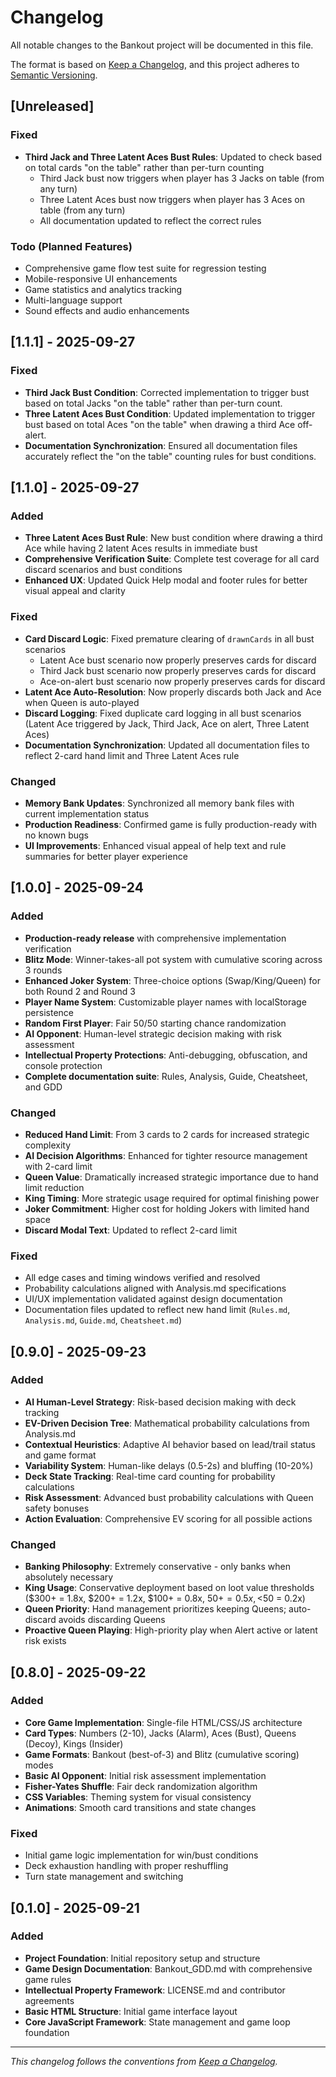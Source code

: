 
# Changelog

All notable changes to the Bankout project will be documented in this file.

The format is based on [Keep a Changelog](https://keepachangelog.com/en/1.0.0/),
and this project adheres to [Semantic Versioning](https://semver.org/spec/v2.0.0.html).

## [Unreleased]

### Fixed
- **Third Jack and Three Latent Aces Bust Rules**: Updated to check based on total cards "on the table" rather than per-turn counting
  - Third Jack bust now triggers when player has 3 Jacks on table (from any turn)
  - Three Latent Aces bust now triggers when player has 3 Aces on table (from any turn)
  - All documentation updated to reflect the correct rules

### Todo (Planned Features)
- Comprehensive game flow test suite for regression testing
- Mobile-responsive UI enhancements
- Game statistics and analytics tracking
- Multi-language support
- Sound effects and audio enhancements

## [1.1.1] - 2025-09-27

### Fixed
- **Third Jack Bust Condition**: Corrected implementation to trigger bust based on total Jacks "on the table" rather than per-turn count.
- **Three Latent Aces Bust Condition**: Updated implementation to trigger bust based on total Aces "on the table" when drawing a third Ace off-alert.
- **Documentation Synchronization**: Ensured all documentation files accurately reflect the "on the table" counting rules for bust conditions.

## [1.1.0] - 2025-09-27

### Added
- **Three Latent Aces Bust Rule**: New bust condition where drawing a third Ace while having 2 latent Aces results in immediate bust
- **Comprehensive Verification Suite**: Complete test coverage for all card discard scenarios and bust conditions
- **Enhanced UX**: Updated Quick Help modal and footer rules for better visual appeal and clarity

### Fixed
- **Card Discard Logic**: Fixed premature clearing of `drawnCards` in all bust scenarios
  - Latent Ace bust scenario now properly preserves cards for discard
  - Third Jack bust scenario now properly preserves cards for discard
  - Ace-on-alert bust scenario now properly preserves cards for discard
- **Latent Ace Auto-Resolution**: Now properly discards both Jack and Ace when Queen is auto-played
- **Discard Logging**: Fixed duplicate card logging in all bust scenarios (Latent Ace triggered by Jack, Third Jack, Ace on alert, Three Latent Aces)
- **Documentation Synchronization**: Updated all documentation files to reflect 2-card hand limit and Three Latent Aces rule

### Changed
- **Memory Bank Updates**: Synchronized all memory bank files with current implementation status
- **Production Readiness**: Confirmed game is fully production-ready with no known bugs
- **UI Improvements**: Enhanced visual appeal of help text and rule summaries for better player experience

## [1.0.0] - 2025-09-24

### Added
- **Production-ready release** with comprehensive implementation verification
- **Blitz Mode**: Winner-takes-all pot system with cumulative scoring across 3 rounds
- **Enhanced Joker System**: Three-choice options (Swap/King/Queen) for both Round 2 and Round 3
- **Player Name System**: Customizable player names with localStorage persistence
- **Random First Player**: Fair 50/50 starting chance randomization
- **AI Opponent**: Human-level strategic decision making with risk assessment
- **Intellectual Property Protections**: Anti-debugging, obfuscation, and console protection
- **Complete documentation suite**: Rules, Analysis, Guide, Cheatsheet, and GDD

### Changed
- **Reduced Hand Limit**: From 3 cards to 2 cards for increased strategic complexity
- **AI Decision Algorithms**: Enhanced for tighter resource management with 2-card limit
- **Queen Value**: Dramatically increased strategic importance due to hand limit reduction
- **King Timing**: More strategic usage required for optimal finishing power
- **Joker Commitment**: Higher cost for holding Jokers with limited hand space
- **Discard Modal Text**: Updated to reflect 2-card limit

### Fixed
- All edge cases and timing windows verified and resolved
- Probability calculations aligned with Analysis.md specifications
- UI/UX implementation validated against design documentation
- Documentation files updated to reflect new hand limit (`Rules.md`, `Analysis.md`, `Guide.md`, `Cheatsheet.md`)

## [0.9.0] - 2025-09-23

### Added
- **AI Human-Level Strategy**: Risk-based decision making with deck tracking
- **EV-Driven Decision Tree**: Mathematical probability calculations from Analysis.md
- **Contextual Heuristics**: Adaptive AI behavior based on lead/trail status and game format
- **Variability System**: Human-like delays (0.5-2s) and bluffing (10-20%)
- **Deck State Tracking**: Real-time card counting for probability calculations
- **Risk Assessment**: Advanced bust probability calculations with Queen safety bonuses
- **Action Evaluation**: Comprehensive EV scoring for all possible actions


### Changed
- **Banking Philosophy**: Extremely conservative - only banks when absolutely necessary
- **King Usage**: Conservative deployment based on loot value thresholds ($300+ = 1.8x, $200+ = 1.2x, $100+ = 0.8x, $50+ = 0.5x, <$50 = 0.2x)
- **Queen Priority**: Hand management prioritizes keeping Queens; auto-discard avoids discarding Queens
- **Proactive Queen Playing**: High-priority play when Alert active or latent risk exists

## [0.8.0] - 2025-09-22

### Added
- **Core Game Implementation**: Single-file HTML/CSS/JS architecture
- **Card Types**: Numbers (2-10), Jacks (Alarm), Aces (Bust), Queens (Decoy), Kings (Insider)
- **Game Formats**: Bankout (best-of-3) and Blitz (cumulative scoring) modes
- **Basic AI Opponent**: Initial risk assessment implementation
- **Fisher-Yates Shuffle**: Fair deck randomization algorithm
- **CSS Variables**: Theming system for visual consistency
- **Animations**: Smooth card transitions and state changes

### Fixed
- Initial game logic implementation for win/bust conditions
- Deck exhaustion handling with proper reshuffling
- Turn state management and switching

## [0.1.0] - 2025-09-21

### Added
- **Project Foundation**: Initial repository setup and structure
- **Game Design Documentation**: Bankout_GDD.md with comprehensive game rules
- **Intellectual Property Framework**: LICENSE.md and contributor agreements
- **Basic HTML Structure**: Initial game interface layout
- **Core JavaScript Framework**: State management and game loop foundation

---
*This changelog follows the conventions from [Keep a Changelog](https://keepachangelog.com/en/1.0.0/).*